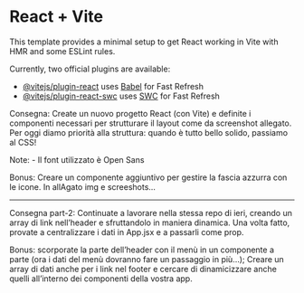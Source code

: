 # React + Vite

This template provides a minimal setup to get React working in Vite with HMR and some ESLint rules.

Currently, two official plugins are available:

- [@vitejs/plugin-react](https://github.com/vitejs/vite-plugin-react/blob/main/packages/plugin-react/README.md) uses [Babel](https://babeljs.io/) for Fast Refresh
- [@vitejs/plugin-react-swc](https://github.com/vitejs/vite-plugin-react-swc) uses [SWC](https://swc.rs/) for Fast Refresh


Consegna:
Create un nuovo progetto React (con Vite) e definite i componenti necessari per strutturare il layout come da screenshot allegato.
Per oggi diamo priorità alla struttura: quando è tutto bello solido, passiamo al CSS!

Note: - Il font utilizzato è Open Sans

Bonus:
Creare un componente aggiuntivo per gestire la fascia azzurra con le icone.
In allAgato img e screeshots…

--------------------------------------------------------------------------------

Consegna part-2:
Continuate a lavorare nella stessa repo di ieri, creando un array di link nell’header e sfruttandolo in maniera dinamica.
Una volta fatto, provate a centralizzare i dati in App.jsx e a passarli come prop.

Bonus:
scorporate la parte dell’header con il menù in un componente a parte (ora i dati del menù dovranno fare un passaggio in più…);
Creare un array di dati anche per i link nel footer e cercare di dinamicizzare anche quelli all’interno dei componenti della vostra app.